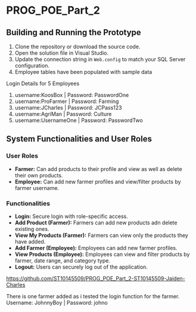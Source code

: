 # PROG_POE_Part_2
## Building and Running the Prototype

1. Clone the repository or download the source code.
2. Open the solution file in Visual Studio.
3. Update the connection string in `Web.config` to match your SQL Server configuration.
4. Employee tables have been populated with sample data

Login Details for 5 Employees
1. username:KoosBox       |    Password: PasswordOne
2. username:ProFarmer     |    Password: Farming
3. username:JCharles      |    Password: JCPass123
4. username:AgriMan       |    Password: Culture
5. username:UsernameOne   |    Password: PasswordTwo

## System Functionalities and User Roles

### User Roles
- **Farmer:** Can add products to their profile and view as well as delete their own products.
- **Employee:** Can add new farmer profiles and view/filter products by farmer username.

### Functionalities
- **Login:** Secure login with role-specific access.
- **Add Product (Farmer):** Farmers can add new products adn delete existing ones.
- **View My Products (Farmer):** Farmers can view only the products they have added.
- **Add Farmer (Employee):** Employees can add new farmer profiles.
- **View Products (Employee):** Employees can view and filter products by farmer, date range, and category type.
- **Logout:** Users can securely log out of the application.

https://github.com/ST10145509/PROG_POE_Part_2-ST10145509-Jaiden-Charles

There is one farmer added as i tested the login function for the farmer.
Username: JohnnyBoy  |    Password: johno
